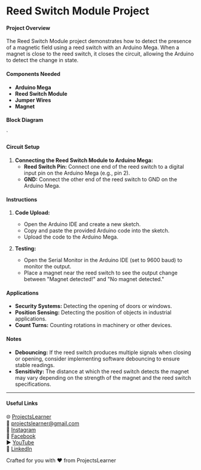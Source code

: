# Reed Switch Module Project

#### Project Overview
The Reed Switch Module project demonstrates how to detect the presence of a magnetic field using a reed switch with an Arduino Mega. When a magnet is close to the reed switch, it closes the circuit, allowing the Arduino to detect the change in state.

#### Components Needed
- **Arduino Mega**
- **Reed Switch Module**
- **Jumper Wires**
- **Magnet**

#### Block Diagram
`

#### Circuit Setup
1. **Connecting the Reed Switch Module to Arduino Mega:**
   - **Reed Switch Pin:** Connect one end of the reed switch to a digital input pin on the Arduino Mega (e.g., pin 2).
   - **GND:** Connect the other end of the reed switch to GND on the Arduino Mega.

#### Instructions
1. **Code Upload:**
   - Open the Arduino IDE and create a new sketch.
   - Copy and paste the provided Arduino code into the sketch.
   - Upload the code to the Arduino Mega.

2. **Testing:**
   - Open the Serial Monitor in the Arduino IDE (set to 9600 baud) to monitor the output.
   - Place a magnet near the reed switch to see the output change between "Magnet detected!" and "No magnet detected."

#### Applications
- **Security Systems:** Detecting the opening of doors or windows.
- **Position Sensing:** Detecting the position of objects in industrial applications.
- **Count Turns:** Counting rotations in machinery or other devices.

#### Notes
- **Debouncing:** If the reed switch produces multiple signals when closing or opening, consider implementing software debouncing to ensure stable readings.
- **Sensitivity:** The distance at which the reed switch detects the magnet may vary depending on the strength of the magnet and the reed switch specifications.

---

#### Useful Links
🌐 [ProjectsLearner](https://projectslearner.com/learn/arduino-mega-reed-module)  
📧 [projectslearner@gmail.com](mailto:projectslearner@gmail.com)  
📸 [Instagram](https://www.instagram.com/projectslearner/)  
📘 [Facebook](https://www.facebook.com/projectslearner)  
▶️ [YouTube](https://www.youtube.com/@ProjectsLearner)  
📘 [LinkedIn](https://www.linkedin.com/in/projectslearner)  

Crafted for you with ❤️ from ProjectsLearner